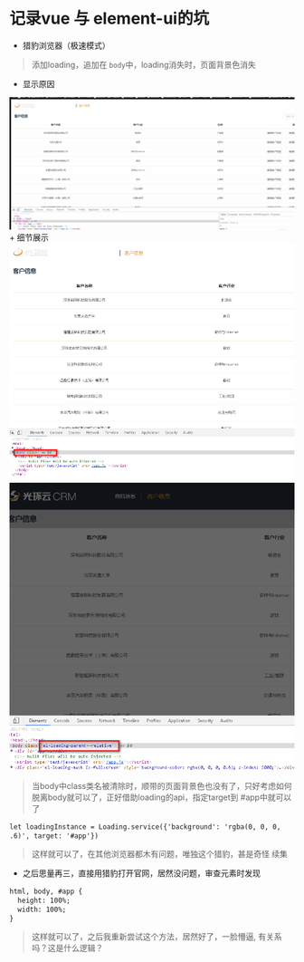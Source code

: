 # 记录vue 与 element-ui的坑

+ 猎豹浏览器（极速模式）
> 添加loading，追加在 `body`中，loading消失时，页面背景色消失

+ 显示原因
<img src="./../images/loading/element-loading.gif" />
+ 细节展示
<img src="./../images/loading/loading-class.png" />
<img src="./../images/loading/loading-classshow.png" />

> 当body中class类名被清除时，顺带的页面背景色也没有了，只好考虑如何脱离body就可以了，正好借助loading的api，指定target到 #app中就可以了
```
let loadingInstance = Loading.service({'background': 'rgba(0, 0, 0, .6)', target: '#app'})
```
> 这样就可以了，在其他浏览器都木有问题，唯独这个猎豹，甚是奇怪
> 续集
+ 之后思量再三，直接用猎豹打开官网，居然没问题，审查元素时发现
```
html, body, #app {
  height: 100%;
  width: 100%;
}
```
> 这样就可以了，之后我重新尝试这个方法，居然好了，一脸懵逼, 有关系吗？这是什么逻辑？